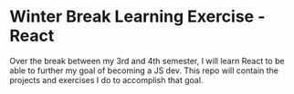 # Winter Break Learning Exercise - React

Over the break between my 3rd and 4th semester, I will learn React to be able to further my goal of becoming a JS dev. This repo will contain the projects and exercises I do to accomplish that goal.
